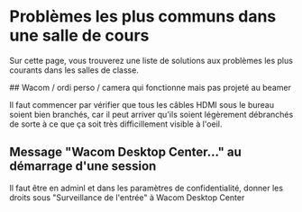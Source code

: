 # Problèmes les plus communs dans une salle de cours

Sur cette page, vous trouverez une liste de solutions aux problèmes les plus courants dans les salles de classe.

## Wacom / ordi perso / camera qui fonctionne mais pas projeté au beamer

Il faut commencer par vérifier que tous les câbles HDMI sous le bureau soient bien branchés, car il peut arriver qu'ils soient légèrement débranchés de sorte à ce que ça soit très difficillement visible à l'oeil.  

## Message "Wacom Desktop Center..." au démarrage d'une session

Il faut être en adminl et dans les paramètres de confidentialité, donner les droits sous "Surveillance de l'entrée" à Wacom Desktop Center

## 